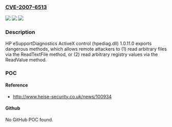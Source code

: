### [CVE-2007-6513](https://cve.mitre.org/cgi-bin/cvename.cgi?name=CVE-2007-6513)
![](https://img.shields.io/static/v1?label=Product&message=n%2Fa&color=blue)
![](https://img.shields.io/static/v1?label=Version&message=n%2Fa&color=blue)
![](https://img.shields.io/static/v1?label=Vulnerability&message=n%2Fa&color=brighgreen)

### Description

HP eSupportDiagnostics ActiveX control (hpediag.dll) 1.0.11.0 exports dangerous methods, which allows remote attackers to (1) read arbitrary files via the ReadTextFile method, or (2) read arbitrary registry values via the ReadValue method.

### POC

#### Reference
- http://www.heise-security.co.uk/news/100934

#### Github
No GitHub POC found.


